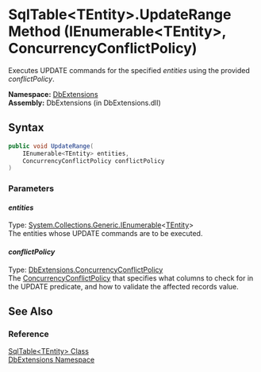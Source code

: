 SqlTable&lt;TEntity>.UpdateRange Method (IEnumerable&lt;TEntity>, ConcurrencyConflictPolicy)
============================================================================================
Executes UPDATE commands for the specified *entities* using the provided *conflictPolicy*.

**Namespace:** [DbExtensions][1]  
**Assembly:** DbExtensions (in DbExtensions.dll)

Syntax
------

```csharp
public void UpdateRange(
	IEnumerable<TEntity> entities,
	ConcurrencyConflictPolicy conflictPolicy
)
```

### Parameters

#### *entities*
Type: [System.Collections.Generic.IEnumerable][2]&lt;[TEntity][3]>  
The entities whose UPDATE commands are to be executed.

#### *conflictPolicy*
Type: [DbExtensions.ConcurrencyConflictPolicy][4]  
 The [ConcurrencyConflictPolicy][4] that specifies what columns to check for in the UPDATE predicate, and how to validate the affected records value.


See Also
--------

### Reference
[SqlTable&lt;TEntity> Class][3]  
[DbExtensions Namespace][1]  

[1]: ../README.md
[2]: http://msdn.microsoft.com/en-us/library/9eekhta0
[3]: README.md
[4]: ../ConcurrencyConflictPolicy/README.md